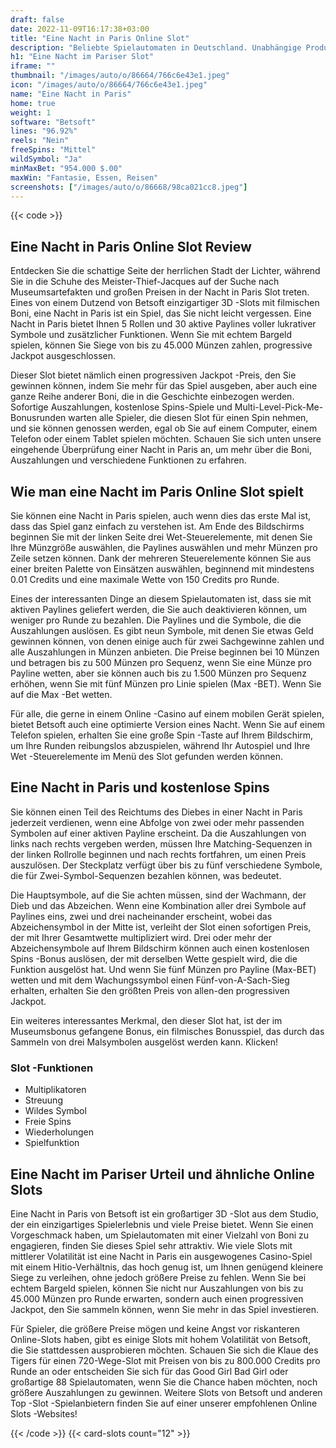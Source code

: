 ```yaml
---
draft: false
date: 2022-11-09T16:17:38+03:00
title: "Eine Nacht in Paris Online Slot"
description: "Beliebte Spielautomaten in Deutschland. Unabhängige Produktbewertungen und exklusive Anmeldeangebote. Jetzt spielen!"
h1: "Eine Nacht im Pariser Slot"
iframe: ""
thumbnail: "/images/auto/o/86664/766c6e43e1.jpeg"
icon: "/images/auto/o/86664/766c6e43e1.jpeg"
name: "Eine Nacht in Paris"
home: true
weight: 1
software: "Betsoft"
lines: "96.92%"
reels: "Nein"
freeSpins: "Mittel"
wildSymbol: "Ja"
minMaxBet: "954.000 $.00"
maxWin: "Fantasie, Essen, Reisen"
screenshots: ["/images/auto/o/86668/98ca021cc8.jpeg"]
---
```


{{< code >}}<h2>Eine Nacht in Paris Online Slot Review</h2><p>Entdecken Sie die schattige Seite der herrlichen Stadt der Lichter, während Sie in die Schuhe des Meister-Thief-Jacques auf der Suche nach Museumsartefakten und großen Preisen in der Nacht in Paris Slot treten. Eines von einem Dutzend von Betsoft einzigartiger 3D -Slots mit filmischen Boni, eine Nacht in Paris ist ein Spiel, das Sie nicht leicht vergessen.  Eine Nacht in Paris bietet Ihnen 5 Rollen und 30 aktive Paylines voller lukrativer Symbole und zusätzlicher Funktionen. Wenn Sie mit echtem Bargeld spielen, können Sie Siege von bis zu 45.000 Münzen zahlen, progressive Jackpot ausgeschlossen.</p><p>Dieser Slot bietet nämlich einen progressiven Jackpot -Preis, den Sie gewinnen können, indem Sie mehr für das Spiel ausgeben, aber auch eine ganze Reihe anderer Boni, die in die Geschichte einbezogen werden. Sofortige Auszahlungen, kostenlose Spins-Spiele und Multi-Level-Pick-Me-Bonusrunden warten alle Spieler, die diesen Slot für einen Spin nehmen, und sie können genossen werden, egal ob Sie auf einem Computer, einem Telefon oder einem Tablet spielen möchten. Schauen Sie sich unten unsere eingehende Überprüfung einer Nacht in Paris an, um mehr über die Boni, Auszahlungen und verschiedene Funktionen zu erfahren.</p><h2>Wie man eine Nacht im Paris Online Slot spielt</h2><p>Sie können eine Nacht in Paris spielen, auch wenn dies das erste Mal ist, dass das Spiel ganz einfach zu verstehen ist. Am Ende des Bildschirms beginnen Sie mit der linken Seite drei Wet-Steuerelemente, mit denen Sie Ihre Münzgröße auswählen, die Paylines auswählen und mehr Münzen pro Zeile setzen können. Dank der mehreren Steuerelemente können Sie aus einer breiten Palette von Einsätzen auswählen, beginnend mit mindestens 0.01 Credits und eine maximale Wette von 150 Credits pro Runde.</p><p>Eines der interessanten Dinge an diesem Spielautomaten ist, dass sie mit aktiven Paylines geliefert werden, die Sie auch deaktivieren können, um weniger pro Runde zu bezahlen. Die Paylines und die Symbole, die die Auszahlungen auslösen. Es gibt neun Symbole, mit denen Sie etwas Geld gewinnen können, von denen einige auch für zwei Sachgewinne zahlen und alle Auszahlungen in Münzen anbieten. Die Preise beginnen bei 10 Münzen und betragen bis zu 500 Münzen pro Sequenz, wenn Sie eine Münze pro Payline wetten, aber sie können auch bis zu 1.500 Münzen pro Sequenz erhöhen, wenn Sie mit fünf Münzen pro Linie spielen (Max -BET). Wenn Sie auf die Max -Bet wetten.</p><p>Für alle, die gerne in einem Online -Casino auf einem mobilen Gerät spielen, bietet Betsoft auch eine optimierte Version eines Nacht. Wenn Sie auf einem Telefon spielen, erhalten Sie eine große Spin -Taste auf Ihrem Bildschirm, um Ihre Runden reibungslos abzuspielen, während Ihr Autospiel und Ihre Wet -Steuerelemente im Menü des Slot gefunden werden können.</p><h2>Eine Nacht in Paris und kostenlose Spins</h2><p>Sie können einen Teil des Reichtums des Diebes in einer Nacht in Paris jederzeit verdienen, wenn eine Abfolge von zwei oder mehr passenden Symbolen auf einer aktiven Payline erscheint. Da die Auszahlungen von links nach rechts vergeben werden, müssen Ihre Matching-Sequenzen in der linken Rollrolle beginnen und nach rechts fortfahren, um einen Preis auszulösen. Der Steckplatz verfügt über bis zu fünf verschiedene Symbole, die für Zwei-Symbol-Sequenzen bezahlen können, was bedeutet.</p><p>Die Hauptsymbole, auf die Sie achten müssen, sind der Wachmann, der Dieb und das Abzeichen. Wenn eine Kombination aller drei Symbole auf Paylines eins, zwei und drei nacheinander erscheint, wobei das Abzeichensymbol in der Mitte ist, verleiht der Slot einen sofortigen Preis, der mit Ihrer Gesamtwette multipliziert wird. Drei oder mehr der Abzeichensymbole auf Ihrem Bildschirm können auch einen kostenlosen Spins -Bonus auslösen, der mit derselben Wette gespielt wird, die die Funktion ausgelöst hat. Und wenn Sie fünf Münzen pro Payline (Max-BET) wetten und mit dem Wachungssymbol einen Fünf-von-A-Sach-Sieg erhalten, erhalten Sie den größten Preis von allen-den progressiven Jackpot.</p><p>Ein weiteres interessantes Merkmal, den dieser Slot hat, ist der im Museumsbonus gefangene Bonus, ein filmisches Bonusspiel, das durch das Sammeln von drei Malsymbolen ausgelöst werden kann. Klicken!</p><h3>
Slot -Funktionen</h3><ul>
<li></span>
Multiplikatoren</li>
<li></span>
Streuung</li>
<li></span>
Wildes Symbol</li>
<li></span>
Freie Spins</li>
<li></span>
Wiederholungen</li>
<li></span>
Spielfunktion</li></ul><h2>Eine Nacht im Pariser Urteil und ähnliche Online Slots</h2><p>Eine Nacht in Paris von Betsoft ist ein großartiger 3D -Slot aus dem Studio, der ein einzigartiges Spielerlebnis und viele Preise bietet. Wenn Sie einen Vorgeschmack haben, um Spielautomaten mit einer Vielzahl von Boni zu engagieren, finden Sie dieses Spiel sehr attraktiv. Wie viele Slots mit mittlerer Volatilität ist eine Nacht in Paris ein ausgewogenes Casino-Spiel mit einem Hitio-Verhältnis, das hoch genug ist, um Ihnen genügend kleinere Siege zu verleihen, ohne jedoch größere Preise zu fehlen. Wenn Sie bei echtem Bargeld spielen, können Sie nicht nur Auszahlungen von bis zu 45.000 Münzen pro Runde erwarten, sondern auch einen progressiven Jackpot, den Sie sammeln können, wenn Sie mehr in das Spiel investieren.</p><p>Für Spieler, die größere Preise mögen und keine Angst vor riskanteren Online-Slots haben, gibt es einige Slots mit hohem Volatilität von Betsoft, die Sie stattdessen ausprobieren möchten. Schauen Sie sich die Klaue des Tigers für einen 720-Wege-Slot mit Preisen von bis zu 800.000 Credits pro Runde an oder entscheiden Sie sich für das Good Girl Bad Girl oder großartige 88 Spielautomaten, wenn Sie die Chance haben möchten, noch größere Auszahlungen zu gewinnen. Weitere Slots von Betsoft und anderen Top -Slot -Spielanbietern finden Sie auf einer unserer empfohlenen Online Slots -Websites!</p>{{< /code >}}
 {{< card-slots count="12" >}}